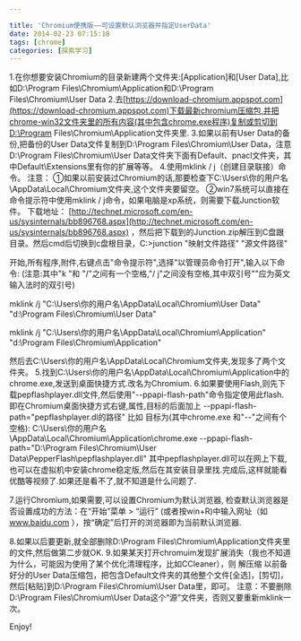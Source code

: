 ```yaml
---

title: 'Chromium便携版——可设置默认浏览器并指定UserData'
date: 2014-02-23 07:15:18
tags: [chrome]
categories: [探索学习]
---
```

1.在你想要安装Chromium的目录新建两个文件夹:[Application]和[User Data],比如D:\Program Files\Chromium\Application和D:\Program Files\Chromium\User Data
2.去[https://download-chromium.appspot.com](https://download-chromium.appspot.com)下载最新chromium压缩包,并把chrome-win32文件夹里的所有内容(其中包含chrome.exe程序)复制或剪切到D:\Program Files\Chromium\Application文件夹里.
3.如果以前有User Data的备份,把备份的User Data文件复制到D:\Program Files\Chromium\User Data，注意D:\Program Files\Chromium\User Data文件夹下面有Default、pnacl文件夹，其中Default\Extensions里有你的扩展等等。
4.使用mklink  / j（创建目录联接）命令。
注意：
①如果以前安装过Chromium的话,那要检查下C:\Users\你的用户名\AppData\Local\Chromium文件夹,这个文件夹要留空。
②win7系统可以直接在命令提示符中使用mklink  / j命令，如果电脑是xp系统，则需要下载Junction软件。
下载地址： [http://technet.microsoft.com/en-us/sysinternals/bb896768.aspx](http://technet.microsoft.com/en-us/sysinternals/bb896768.aspx) ，然后把下载到的Junction.zip解压到C盘跟目录。然后cmd后切换到c盘根目录，C:\>junction "映射文件路径" "源文件路径"

开始,所有程序,附件,右键点击"命令提示符",选择"以管理员命令打开",输入以下命令:
(注意:其中"k "和 "/"之间有一个空格,"/ j"之间没有空格,其中双引号""应为英文输入法时的双引号)

mklink /j "C:\Users\你的用户名\AppData\Local\Chromium\User Data" "d:\Program Files\Chromium\User Data"

mklink /j "C:\Users\你的用户名\AppData\Local\Chromium\Application" "d:\Program Files\Chromium\Application"

然后去C:\Users\你的用户名\AppData\Local\Chromium文件夹,发现多了两个文件夹。
5.找到C:\Users\你的用户名\AppData\Local\Chromium\Application中的chrome.exe,发送到桌面快捷方式.改名为Chromium.
6.如果要使用Flash,则先下载pepflashplayer.dll文件,然后使用"--ppapi-flash-path"命令指定使用此flash.即在Chromium桌面快捷方式右键,属性,目标的后面加上 --ppapi-flash-path="pepflashplayer.dl的路径"
比如 目标为(其中chrome.exe 和"--"之间有个空格): 
C:\Users\你的用户名\AppData\Local\Chromium\Application\chrome.exe --ppapi-flash-path="D:\Program Files\Chromium\User Data\PepperFlash\pepflashplayer.dll"
其中pepflashplayer.dll可以在网上下载,也可以在虚拟机中安装chrome稳定版,然后在其安装目录里找.完成后,这样就能看优酷等视频了.如果还是看不了,就不知道是什么问题了.

7.运行Chromium,如果需要,可以设置Chromium为默认浏览器,
 检查默认浏览器是否设置成功的方法：在“开始”菜单 > “运行” (或者按win+R)中输入网址（如 www.baidu.com ），按“确定”后打开的浏览器即为当前默认浏览器.
 
8.如果以后要更新,就全部删除D:\Program Files\Chromium\Application文件夹里的文件,然后做第二步就OK.
9.如果某天打开chromuim发现扩展消失（我也不知道为什么，可能因为使用了某个优化清理程序，比如CCleaner），则 解压缩 以前备好分的User Data压缩包，把包含Default文件夹的其他整个文件[全选]，[剪切]，然后[粘贴]到D:\Program Files\Chromium\User Data里，即可。
注意：不要删除D:\Program Files\Chromium\User Data这个“源”文件夹，否则又要重新mklink一次。

Enjoy!


